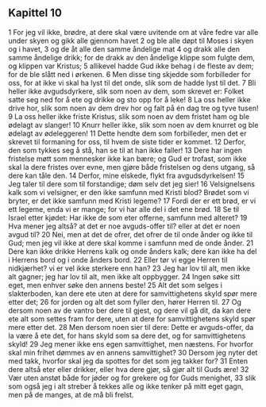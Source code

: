 ## Kapittel 10

1 For jeg vil ikke, brødre, at dere skal være uvitende om at våre fedre var alle under skyen og gikk alle gjennom havet
2 og ble alle døpt til Moses i skyen og i havet,
3 og de åt alle den samme åndelige mat
4 og drakk alle den samme åndelige drikk; for de drakk av den åndelige klippe som fulgte dem, og klippen var Kristus;
5 allikevel hadde Gud ikke behag i de fleste av dem; for de ble slått ned i ørkenen.
6 Men disse ting skjedde som forbilleder for oss, for at ikke vi skal ha lyst til det onde, slik som de hadde lyst til det.
7 Bli heller ikke avgudsdyrkere, slik som noen av dem, som skrevet er: Folket satte seg ned for å ete og drikke og sto opp for å leke!
8 La oss heller ikke drive hor, slik som noen av dem drev hor og falt på én dag tre og tyve tusen!
9 La oss heller ikke friste Kristus, slik som noen av dem fristet ham og ble ødelagt av slanger!
10 Knurr heller ikke, slik som noen av dem knurret og ble ødelagt av ødeleggeren!
11 Dette hendte dem som forbilleder, men det er skrevet til formaning for oss, til hvem de siste tider er kommet.
12 Derfor, den som tykkes seg å stå, han se til at han ikke faller!
13 Dere har ingen fristelse møtt som mennesker ikke kan bære; og Gud er trofast, som ikke skal la dere fristes over evne, men gjøre både fristelsen og dens utgang, så dere kan tåle den.
14 Derfor, mine elskede, flykt fra avgudsdyrkelsen!
15 Jeg taler til dere som til forstandige; døm selv det jeg sier!
16 Velsignelsens kalk som vi velsigner, er den ikke samfunn med Kristi blod? Brødet som vi bryter, er det ikke samfunn med Kristi legeme?
17 Fordi der er ett brød, er vi ett legeme, enda vi er mange; for vi har alle del i det ene brød.
18 Se til Israel etter kjødet: Har ikke de som eter offerne, samfunn med alteret?
19 Hva mener jeg altså? at det er noe avguds-offer til? eller at det er noen avgud til?
20 Nei, men at det de ofrer, det ofrer de til onde ånder og ikke til Gud; men jeg vil ikke at dere skal komme i samfunn med de onde ånder.
21 Dere kan ikke drikke Herrens kalk og onde ånders kalk; dere kan ikke ha del i Herrens bord og i onde ånders bord.
22 Eller tør vi egge Herren til nidkjærhet? vi er vel ikke sterkere enn han?
23 Jeg har lov til alt, men ikke alt gagner; jeg har lov til alt, men ikke alt oppbygger.
24 Ingen søke sitt eget, men enhver søke den annens beste!
25 Alt det som selges i slakterboden, kan dere ete uten at dere for samvittighetens skyld spør mere etter det;
26 for jorden og alt det som fyller den, hører Herren til.
27 Og dersom noen av de vantro ber dere til gjest, og dere vil gå dit, da kan dere ete alt som settes fram for dere, uten at dere for samvittighetens skyld spør mere etter det.
28 Men dersom noen sier til dere: Dette er avguds-offer, da la være å ete det, for hans skyld som sa dere det, og for samvittighetens skyld!
29 Jeg mener ikke ens egen samvittighet, men næstens. For hvorfor skal min frihet dømmes av en annens samvittighet?
30 Dersom jeg nyter det med takk, hvorfor skal jeg da spottes for det som jeg takker for?
31 Enten dere altså eter eller drikker, eller hva dere gjør, så gjør alt til Guds ære!
32 Vær uten anstøt både for jøder og for grekere og for Guds menighet,
33 slik som også jeg i alt streber å tekkes alle og ikke tenker på mitt eget gagn, men på de manges, at de må bli frelst.
